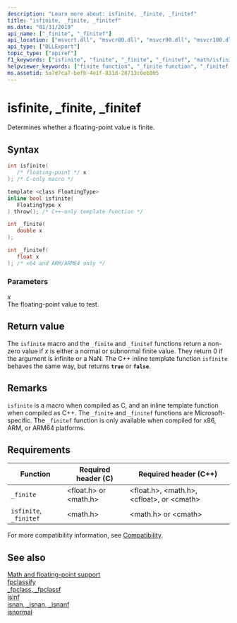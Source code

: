 ```yaml
---
description: "Learn more about: isfinite, _finite, _finitef"
title: "isfinite, _finite, _finitef"
ms.date: "01/31/2019"
api_name: ["_finite", "_finitef"]
api_location: ["msvcrt.dll", "msvcr80.dll", "msvcr90.dll", "msvcr100.dll", "msvcr100_clr0400.dll", "msvcr110.dll", "msvcr110_clr0400.dll", "msvcr120.dll", "msvcr120_clr0400.dll", "ucrtbase.dll", "api-ms-win-crt-math-l1-1-0.dll", "ntoskrnl.exe"]
api_type: ["DLLExport"]
topic_type: ["apiref"]
f1_keywords: ["isfinite", "finite", "_finite", "_finitef", "math/isfinite", "math/_finite", "math/_finitef", "float/_finite"]
helpviewer_keywords: ["finite function", "_finite function", "_finitef function"]
ms.assetid: 5a7d7ca7-befb-4e1f-831d-28713c6eb805
---
```

# isfinite, _finite, _finitef

Determines whether a floating-point value is finite.

## Syntax

```C
int isfinite(
   /* floating-point */ x
); /* C-only macro */

template <class FloatingType>
inline bool isfinite(
   FloatingType x
) throw(); /* C++-only template function */

int _finite(
   double x
);

int _finitef(
   float x
); /* x64 and ARM/ARM64 only */
```

### Parameters

*x*<br/>
The floating-point value to test.

## Return value

The `isfinite` macro and the `_finite` and `_finitef` functions return a non-zero value if *x* is either a normal or subnormal finite value. They return 0 if the argument is infinite or a NaN. The C++ inline template function `isfinite` behaves the same way, but returns **`true`** or **`false`**.

## Remarks

`isfinite` is a macro when compiled as C, and an inline template function when compiled as C++. The `_finite` and `_finitef` functions are Microsoft-specific. The `_finitef` function is only available when compiled for x86, ARM, or ARM64 platforms.

## Requirements

|Function|Required header (C)|Required header (C++)|
|--------------|---------------------------|-------------------------------|
|`_finite`|\<float.h> or \<math.h>|\<float.h>, \<math.h>, \<cfloat>, or \<cmath>|
|`isfinite`, `_finitef`|\<math.h>|\<math.h> or \<cmath>|

For more compatibility information, see [Compatibility](../compatibility.md).

## See also

[Math and floating-point support](../floating-point-support.md)\
[fpclassify](fpclassify.md)\
[_fpclass, _fpclassf](fpclass-fpclassf.md)\
[isinf](isinf.md)\
[isnan, _isnan, _isnanf](isnan-isnan-isnanf.md)\
[isnormal](isnormal.md)
